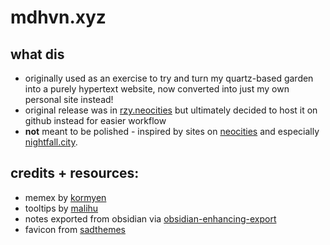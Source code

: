# mdhvn.xyz

## what dis
- originally used as an exercise to try and turn my quartz-based garden into a purely hypertext website, now converted into just my own personal site instead!
- original release was in [rzy.neocities](https://rzy.neocities.org) but ultimately decided to host it on github instead for easier workflow
- **not** meant to be polished - inspired by sites on [neocities](https://neocities.org/browse) and especially [nightfall.city](https://nightfall.city).

## credits + resources:
- memex by [kormyen](https://github.com/kormyen/memex)
- tooltips by [malihu](http://manos.malihu.gr/style-my-tooltips-jquery-plugin/)
- notes exported from obsidian via [obsidian-enhancing-export](https://github.com/mokeyish/obsidian-enhancing-export)
- favicon from [sadthemes](https://sadthemes.tumblr.com/smolpxl)


